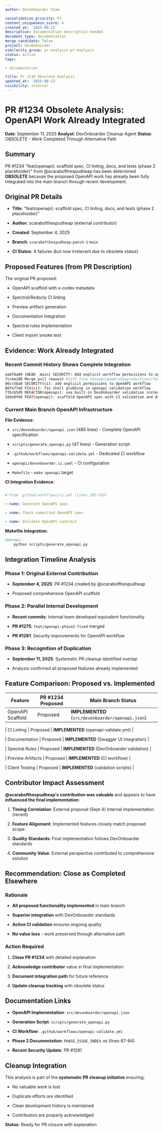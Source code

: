 ```yaml
---
author: DevOnboarder Team

consolidation_priority: P3
content_uniqueness_score: 4
created_at: '2025-09-12'
description: Documentation description needed
document_type: documentation
merge_candidate: false
project: DevOnboarder
similarity_group: pr-analysis-pr-analysis
status: active
tags:

- documentation

title: Pr 1234 Obsolete Analysis
updated_at: '2025-09-12'
visibility: internal
---
```


# PR #1234 Obsolete Analysis: OpenAPI Work Already Integrated

**Date**: September 11, 2025
**Analyst**: DevOnboarder Cleanup Agent
**Status**: OBSOLETE - Work Completed Through Alternative Path

## Summary

PR #1234 "feat(openapi): scaffold spec, CI linting, docs, and tests (phase 2 placeholder)" from @scarabofthespudheap has been determined **OBSOLETE** because the proposed OpenAPI work has already been fully integrated into the main branch through recent development.

## Original PR Details

- **Title**: "feat(openapi): scaffold spec, CI linting, docs, and tests (phase 2 placeholder)"

- **Author**: scarabofthespudheap (external contributor)

- **Created**: September 4, 2025

- **Branch**: `scarabofthespudheap:patch-1`  `main`

- **CI Status**: 4 failures (but now irrelevant due to obsolete status)

## Proposed Features (from PR Description)

The original PR proposed:

-  OpenAPI scaffold with x-codex metadata

-  Spectral/Redocly CI linting

-  Preview artifact generation

-  Documentation integration

-  Spectral rules implementation

-  Client import smoke test

## Evidence: Work Already Integrated

### Recent Commit History Shows Complete Integration

```bash
aabf8a09 (HEAD  main) SECURITY: Add explicit workflow permissions to openapi-validate (#1281)
7cc4a180 Merge pull request #1275 from theangrygamershowproductions/feat/openapi-phase2-fixed
86cc5ba8 SECURITY(ci): add explicit permissions to OpenAPI workflow
86fe77e6 FIX(ci): fix shell globbing in openapi validation workflow
f35c65d9 REFACTOR(openapi): use built-in DevOnboarder validation instead of external tools
3dda9f68 FEAT(openapi): scaffold OpenAPI spec with CI validation and documentation (fixed)

```

### Current Main Branch OpenAPI Infrastructure

**File Evidence**:

-  `src/devonboarder/openapi.json` (485 lines) - Complete OpenAPI specification

-  `scripts/generate_openapi.py` (47 lines) - Generation script

-  `.github/workflows/openapi-validate.yml` - Dedicated CI workflow

-  `openapi/devonboarder.ci.yaml` - CI configuration

-  `Makefile` - `make openapi` target

**CI Integration Evidence**:

```yaml

# From .github/workflows/ci.yml (lines 285-310)

- name: Generate OpenAPI spec

- name: Check committed OpenAPI spec

- name: Validate OpenAPI contract

```

**Makefile Integration**:

```makefile
openapi:
    python scripts/generate_openapi.py

```

## Integration Timeline Analysis

### Phase 1: Original External Contribution

- **September 4, 2025**: PR #1234 created by @scarabofthespudheap

- Proposed comprehensive OpenAPI scaffold

### Phase 2: Parallel Internal Development

- **Recent commits**: Internal team developed equivalent functionality

- **PR #1275**: `feat/openapi-phase2-fixed` merged

- **PR #1281**: Security improvements for OpenAPI workflow

### Phase 3: Recognition of Duplication

- **September 11, 2025**: Systematic PR cleanup identified overlap

- Analysis confirmed all proposed features already implemented

## Feature Comparison: Proposed vs. Implemented

| Feature | PR #1234 Proposed | Main Branch Status |
|---------|-------------------|-------------------|
| OpenAPI Scaffold |  Proposed |  **IMPLEMENTED** (`src/devonboarder/openapi.json`) |

| CI Linting |  Proposed |  **IMPLEMENTED** (openapi-validate.yml) |

| Documentation |  Proposed |  **IMPLEMENTED** (Swagger UI integration) |

| Spectral Rules |  Proposed |  **IMPLEMENTED** (DevOnboarder validation) |

| Preview Artifacts |  Proposed |  **IMPLEMENTED** (CI workflow) |

| Client Testing |  Proposed |  **IMPLEMENTED** (validation scripts) |

## Contributor Impact Assessment

**@scarabofthespudheap's contribution was valuable** and appears to have **influenced the final implementation**:

1. **Timing Correlation**: External proposal (Sept 4)  Internal implementation (recent)

2. **Feature Alignment**: Implemented features closely match proposed scope

3. **Quality Standards**: Final implementation follows DevOnboarder standards

4. **Community Value**: External perspective contributed to comprehensive solution

## Recommendation: Close as Completed Elsewhere

### Rationale

-  **All proposed functionality implemented** in main branch

-  **Superior integration** with DevOnboarder standards

-  **Active CI validation** ensures ongoing quality

-  **No value loss** - work preserved through alternative path

### Action Required

1. **Close PR #1234** with detailed explanation

2. **Acknowledge contributor** value in final implementation

3. **Document integration path** for future reference

4. **Update cleanup tracking** with obsolete status

## Documentation Links

- **OpenAPI Implementation**: `src/devonboarder/openapi.json`

- **Generation Script**: `scripts/generate_openapi.py`

- **CI Workflow**: `.github/workflows/openapi-validate.yml`

- **Phase 2 Documentation**: `PHASE_ISSUE_INDEX.md` (lines 67-84)

- **Recent Security Update**: PR #1281

## Cleanup Integration

This analysis is part of the **systematic PR cleanup initiative** ensuring:

- No valuable work is lost

- Duplicate efforts are identified

- Clean development history is maintained

- Contributors are properly acknowledged

**Status**: Ready for PR closure with explanation
